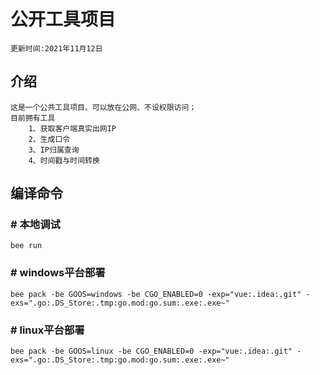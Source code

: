 # 公开工具项目
	更新时间:2021年11月12日
## 介绍
	这是一个公共工具项目、可以放在公网、不设权限访问；
	目前拥有工具
        1、获取客户端真实出网IP
        2、生成口令
        3、IP归属查询
        4、时间戳与时间转换
## 编译命令
### # 本地调试
    bee run
### # windows平台部署
    bee pack -be GOOS=windows -be CGO_ENABLED=0 -exp="vue:.idea:.git" -exs=".go:.DS_Store:.tmp:go.mod:go.sum:.exe:.exe~"

### # linux平台部署
    bee pack -be GOOS=linux -be CGO_ENABLED=0 -exp="vue:.idea:.git" -exs=".go:.DS_Store:.tmp:go.mod:go.sum:.exe:.exe~"
